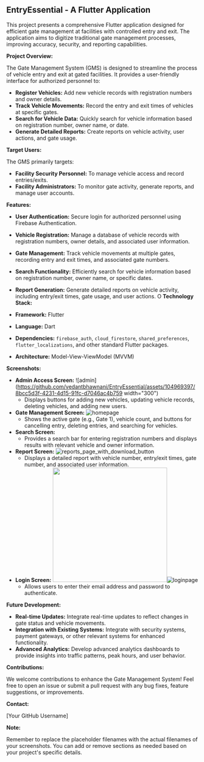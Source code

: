 ## EntryEssential - A Flutter Application

This project presents a comprehensive Flutter application designed for efficient gate management at facilities with controlled entry and exit. The application aims to digitize traditional gate management processes, improving accuracy, security, and reporting capabilities.

**Project Overview:**

The Gate Management System (GMS) is designed to streamline the process of vehicle entry and exit at gated facilities. It provides a user-friendly interface for authorized personnel to:

* **Register Vehicles:** Add new vehicle records with registration numbers and owner details.
* **Track Vehicle Movements:**  Record the entry and exit times of vehicles at specific gates.
* **Search for Vehicle Data:** Quickly search for vehicle information based on registration number, owner name, or date.
* **Generate Detailed Reports:** Create reports on vehicle activity, user actions, and gate usage.

**Target Users:**

The GMS primarily targets:

* **Facility Security Personnel:** To manage vehicle access and record entries/exits.
* **Facility Administrators:** To monitor gate activity, generate reports, and manage user accounts.

**Features:**

* **User Authentication:** Secure login for authorized personnel using Firebase Authentication.
* **Vehicle Registration:**  Manage a database of vehicle records with registration numbers, owner details, and associated user information.
* **Gate Management:** Track vehicle movements at multiple gates, recording entry and exit times, and associated gate numbers.
* **Search Functionality:**  Efficiently search for vehicle information based on registration number, owner name, or specific dates.
* **Report Generation:** Generate detailed reports on vehicle activity, including entry/exit times, gate usage, and user actions.
O
**Technology Stack:**

* **Framework:** Flutter
* **Language:** Dart
* **Dependencies:** `firebase_auth`, `cloud_firestore`, `shared_preferences`, `flutter_localizations`, and other standard Flutter packages.
* **Architecture:** Model-View-ViewModel (MVVM)

**Screenshots:**

* **Admin Access Screen:** ![admin](https://github.com/vedantbhawnani/EntryEssential/assets/104969397/8bcc5d3f-4231-4d15-91fc-d7046ac4b759 width="300")
    * Displays buttons for adding new vehicles, updating vehicle records, deleting vehicles, and adding new users.
* **Gate Management Screen:** ![homepage](https://github.com/vedantbhawnani/EntryEssential/assets/104969397/5fb49c11-705b-4340-8352-5fbd48dce2eb)
    * Shows the active gate (e.g., Gate 1), vehicle count, and buttons for cancelling entry, deleting entries, and searching for vehicles.
* **Search Screen:** 
    * Provides a search bar for entering registration numbers and displays results with relevant vehicle and owner information. 
* **Report Screen:** ![reports_page_with_download_button](https://github.com/vedantbhawnani/EntryEssential/assets/104969397/1695b0fd-63da-4fdb-a663-42496ed90daf)
    * Displays a detailed report with vehicle number, entry/exit times, gate number, and associated user information.
* **Login Screen:** <img src="login_screen.png" width="300">![loginpage](https://github.com/vedantbhawnani/EntryEssential/assets/104969397/eb03bf47-1af4-4aa4-8d96-bc112958d0c4)
    * Allows users to enter their email address and password to authenticate.

**Future Development:**

* **Real-time Updates:** Integrate real-time updates to reflect changes in gate status and vehicle movements.
* **Integration with Existing Systems:**  Integrate with security systems, payment gateways, or other relevant systems for enhanced functionality.
* **Advanced Analytics:**  Develop advanced analytics dashboards to provide insights into traffic patterns, peak hours, and user behavior.

**Contributions:**

We welcome contributions to enhance the Gate Management System! Feel free to open an issue or submit a pull request with any bug fixes, feature suggestions, or improvements.

**Contact:**

[Your GitHub Username]

**Note:**

Remember to replace the placeholder filenames with the actual filenames of your screenshots. You can add or remove sections as needed based on your project's specific details. 
